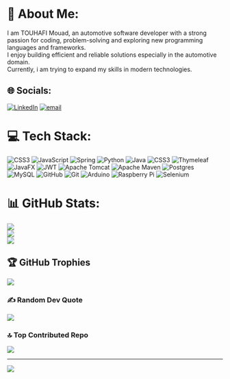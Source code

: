 # 💫 About Me:
I am TOUHAFI Mouad, an automotive software developer with a strong passion for coding, problem-solving and exploring new programming languages and frameworks. <br>I enjoy building efficient and reliable solutions especially in the automotive domain. <br>Currently, i am trying to expand my skills in modern technologies.


## 🌐 Socials:
[![LinkedIn](https://img.shields.io/badge/LinkedIn-%230077B5.svg?logo=linkedin&logoColor=white)](https://linkedin.com/in/mouad-touhafi) [![email](https://img.shields.io/badge/Email-D14836?logo=gmail&logoColor=white)](mailto:touhafimouad@gmail.com) 

# 💻 Tech Stack:
![CSS3](https://img.shields.io/badge/css3-%231572B6.svg?style=plastic&logo=css3&logoColor=white) ![JavaScript](https://img.shields.io/badge/javascript-%23323330.svg?style=plastic&logo=javascript&logoColor=%23F7DF1E) ![Spring](https://img.shields.io/badge/spring-%236DB33F.svg?style=plastic&logo=spring&logoColor=white) ![Python](https://img.shields.io/badge/python-3670A0?style=plastic&logo=python&logoColor=ffdd54) ![Java](https://img.shields.io/badge/java-%23ED8B00.svg?style=plastic&logo=openjdk&logoColor=white) ![CSS3](https://img.shields.io/badge/css3-%231572B6.svg?style=plastic&logo=css3&logoColor=white) ![Thymeleaf](https://img.shields.io/badge/Thymeleaf-%23005C0F.svg?style=plastic&logo=Thymeleaf&logoColor=white) ![JavaFX](https://img.shields.io/badge/javafx-%23FF0000.svg?style=plastic&logo=javafx&logoColor=white) ![JWT](https://img.shields.io/badge/JWT-black?style=plastic&logo=JSON%20web%20tokens) ![Apache Tomcat](https://img.shields.io/badge/apache%20tomcat-%23F8DC75.svg?style=plastic&logo=apache-tomcat&logoColor=black) ![Apache Maven](https://img.shields.io/badge/Apache%20Maven-C71A36?style=plastic&logo=Apache%20Maven&logoColor=white) ![Postgres](https://img.shields.io/badge/postgres-%23316192.svg?style=plastic&logo=postgresql&logoColor=white) ![MySQL](https://img.shields.io/badge/mysql-4479A1.svg?style=plastic&logo=mysql&logoColor=white) ![GitHub](https://img.shields.io/badge/github-%23121011.svg?style=plastic&logo=github&logoColor=white) ![Git](https://img.shields.io/badge/git-%23F05033.svg?style=plastic&logo=git&logoColor=white) ![Arduino](https://img.shields.io/badge/-Arduino-00979D?style=plastic&logo=Arduino&logoColor=white) ![Raspberry Pi](https://img.shields.io/badge/-Raspberry_Pi-C51A4A?style=plastic&logo=Raspberry-Pi) ![Selenium](https://img.shields.io/badge/Selenium-43B02A?logo=Selenium&logoColor=white)
# 📊 GitHub Stats:
![](https://github-readme-stats.vercel.app/api?username=mouadtouhafi&theme=default&hide_border=true&include_all_commits=false&count_private=true)<br/>
![](https://nirzak-streak-stats.vercel.app/?user=mouadtouhafi&theme=default&hide_border=true)<br/>
![](https://github-readme-stats.vercel.app/api/top-langs/?username=mouadtouhafi&theme=default&hide_border=true&include_all_commits=false&count_private=true&layout=compact)

## 🏆 GitHub Trophies
![](https://github-profile-trophy.vercel.app/?username=mouadtouhafi&theme=gruvbox_light&no-frame=true&no-bg=false&margin-w=4)

### ✍️ Random Dev Quote
![](https://quotes-github-readme.vercel.app/api?type=horizontal&theme=radical)

### 🔝 Top Contributed Repo
![](https://github-contributor-stats.vercel.app/api?username=mouadtouhafi&limit=5&theme=default&combine_all_yearly_contributions=true)

---
[![](https://visitcount.itsvg.in/api?id=mouadtouhafi&icon=0&color=0)](https://visitcount.itsvg.in)

<!-- Proudly created with GPRM ( https://gprm.itsvg.in ) -->
